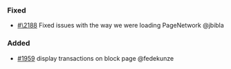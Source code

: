 ### Fixed

- [#\2188](https://github.com/cosmos/voyager/issues/2188) Fixed issues with the way we were loading PageNetwork @jbibla

### Added

- [\#1959](https://github.com/cosmos/voyager/issues/1959) display transactions on block page @fedekunze

